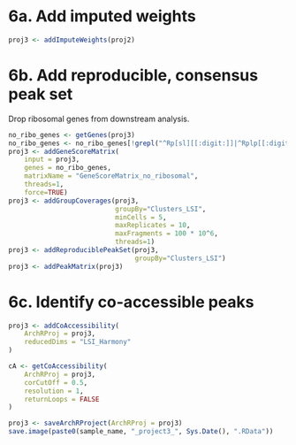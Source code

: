 # 6a. Add imputed weights

```R
proj3 <- addImputeWeights(proj2)
```

# 6b. Add reproducible, consensus peak set

Drop ribosomal genes from downstream analysis.

```R
no_ribo_genes <- getGenes(proj3)
no_ribo_genes <- no_ribo_genes[!grepl("^Rp[sl][[:digit:]]|^Rplp[[:digit:]]|^Rpsa", no_ribo_genes$symbol)]
proj3 <- addGeneScoreMatrix(
    input = proj3, 
    genes = no_ribo_genes,
    matrixName = "GeneScoreMatrix_no_ribosomal",
    threads=1,
    force=TRUE)
proj3 <- addGroupCoverages(proj3,
                           groupBy="Clusters_LSI",
                           minCells = 5,
                           maxReplicates = 10,
                           maxFragments = 100 * 10^6,
                           threads=1)
proj3 <- addReproduciblePeakSet(proj3,
                                groupBy="Clusters_LSI")
proj3 <- addPeakMatrix(proj3)
```

# 6c. Identify co-accessible peaks

```R
proj3 <- addCoAccessibility(
    ArchRProj = proj3,
    reducedDims = "LSI_Harmony"
)

cA <- getCoAccessibility(
    ArchRProj = proj3,
    corCutOff = 0.5,
    resolution = 1,
    returnLoops = FALSE
)

proj3 <- saveArchRProject(ArchRProj = proj3)
save.image(paste0(sample_name, "_project3_", Sys.Date(), ".RData"))
```